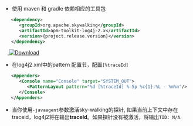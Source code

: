 * 使用 maven 和 gradle 依赖相应的工具包
```xml
   <dependency>
      <groupId>org.apache.skywalking</groupId>
      <artifactId>apm-toolkit-log4j-2.x</artifactId>
      <version>{project.release.version}</version>
   </dependency>
```
&nbsp;&nbsp;&nbsp;[ ![Download](https://api.bintray.com/packages/wu-sheng/skywalking/org.apache.skywalking.apm-toolkit-log4j-2.x/images/download.svg) ](https://bintray.com/wu-sheng/skywalking/org.apache.skywalking.apm-toolkit-log4j-2.x/_latestVersion)

* 在log4j2.xml中的pattern 配置节，配置`[%traceId]`
```xml
   <Appenders>
      <Console name="Console" target="SYSTEM_OUT">
         <PatternLayout pattern="%d [%traceId] %-5p %c{1}:%L - %m%n"/>
      </Console>
   </Appenders>
```
* 当你使用`-javaagent`参数激活sky-walking的探针, 如果当前上下文中存在traceid，log4j2将在输出**traceId**。如果探针没有被激活，将输出`TID: N/A`.
